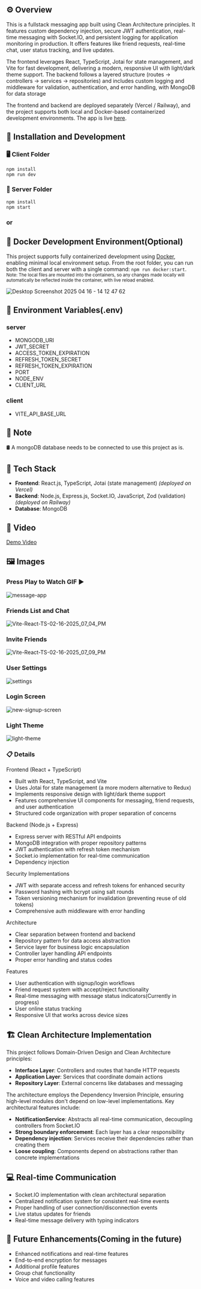 ## ⚙️ Overview 
This is a fullstack messaging app built using Clean Architecture principles. It features custom dependency injection, secure JWT authentication, real-time messaging with Socket.IO, and persistent logging for application monitoring in production. It offers features like friend requests, real-time chat, user status tracking, and live updates.

The frontend leverages React, TypeScript, Jotai for state management, and Vite for fast development, delivering a modern, responsive UI with light/dark theme support. The backend follows a layered structure (routes → controllers → services → repositories) and includes custom logging and middleware for validation, authentication, and error handling, with MongoDB for data storage

The frontend and backend are deployed separately (Vercel / Railway), and the project supports both local and Docker-based containerized development environments. The app is live [here](https://messaging-app-client-ebon.vercel.app/).

## 🚀 Installation and Development

### 🖥️ Client Folder
`npm install`
<br/>`npm run dev`

### 🔧 Server Folder
`npm install`
<br/>`npm start`



### or

## 🐳 Docker Development Environment(Optional)

This project supports fully containerized development using [Docker](https://www.docker.com/get-started/), enabling minimal local environment setup.
From the root folder, you can run both the client and server with a single command: `npm run docker:start`. 
<br/> <sub>Note: The local files are mounted into the containers, so any changes made locally will automatically be reflected inside the container, with live reload enabled.</sub>

![Desktop Screenshot 2025 04 16 - 14 12 47 62](https://github.com/user-attachments/assets/b95ee49a-3734-4cc5-9f89-11491da2835d)


## 🔐 Environment Variables(.env)
### server
- MONGODB_URI
- JWT_SECRET
- ACCESS_TOKEN_EXPIRATION
- REFRESH_TOKEN_SECRET
- REFRESH_TOKEN_EXPIRATION
- PORT
- NODE_ENV
- CLIENT_URL
### client
- VITE_API_BASE_URL

## 📝 Note
🛢️ A mongoDB database needs to be connected to use this project as is.

## 🧰 Tech Stack
- **Frontend**: React.js, TypeScript, Jotai (state management) 
  _(deployed on Vercel)_
- **Backend**: Node.js, Express.js, Socket.IO, JavaScript, Zod (validation)  
  _(deployed on Railway)_
- **Database**: MongoDB

## 🎥 Video
[Demo Video](https://youtu.be/mEsYUYDX8vM)

## 🖼️ Images  
### Press Play to Watch GIF ▶️
![message-app](https://github.com/user-attachments/assets/ef3ad7ee-6e4f-4e0a-ab7f-8f1814b5307c)
### Friends List and Chat
![Vite-React-TS-02-16-2025_07_04_PM](https://github.com/user-attachments/assets/cf701d83-cea5-4475-a957-8f7521141339)
### Invite Friends
![Vite-React-TS-02-16-2025_07_09_PM](https://github.com/user-attachments/assets/be4d376b-47c1-4eae-a6f8-a93b388d7971)
### User Settings
![settings](https://github.com/user-attachments/assets/9c263353-3fb6-4fe3-9830-c72c9a45e15c)
### Login Screen
![new-signup-screen](https://github.com/user-attachments/assets/0e0b44ca-c163-4580-bf0e-ef02276a6b65)
### Light Theme
![light-theme](https://github.com/user-attachments/assets/bf5602fb-b747-4452-9ce5-7b8dafeb8fa7)

### 📋 Details
Frontend (React + TypeScript)
- Built with React, TypeScript, and Vite
- Uses Jotai for state management (a more modern alternative to Redux)
- Implements responsive design with light/dark theme support
- Features comprehensive UI components for messaging, friend requests, and user authentication
- Structured code organization with proper separation of concerns

Backend (Node.js + Express)
- Express server with RESTful API endpoints
- MongoDB integration with proper repository patterns
- JWT authentication with refresh token mechanism
- Socket.io implementation for real-time communication
- Dependency injection

Security Implementations
- JWT with separate access and refresh tokens for enhanced security
- Password hashing with bcrypt using salt rounds
- Token versioning mechanism for invalidation (preventing reuse of old tokens)
- Comprehensive auth middleware with error handling

Architecture
- Clear separation between frontend and backend
- Repository pattern for data access abstraction
- Service layer for business logic encapsulation
- Controller layer handling API endpoints
- Proper error handling and status codes

Features
- User authentication with signup/login workflows
- Friend request system with accept/reject functionality
- Real-time messaging with message status indicators(Currently in progress)
- User online status tracking
- Responsive UI that works across device sizes

## 🏗️ Clean Architecture Implementation
This project follows Domain-Driven Design and Clean Architecture principles:

- **Interface Layer**: Controllers and routes that handle HTTP requests
- **Application Layer**: Services that coordinate domain actions
- **Repository Layer**: External concerns like databases and messaging

The architecture employs the Dependency Inversion Principle, ensuring high-level modules don't depend on low-level implementations. Key architectural features include:

- **NotificationService**: Abstracts all real-time communication, decoupling controllers from Socket.IO
- **Strong boundary enforcement**: Each layer has a clear responsibility
- **Dependency injection**: Services receive their dependencies rather than creating them
- **Loose coupling**: Components depend on abstractions rather than concrete implementations

## 💻 Real-time Communication
- Socket.IO implementation with clean architectural separation
- Centralized notification system for consistent real-time events
- Proper handling of user connection/disconnection events
- Live status updates for friends
- Real-time message delivery with typing indicators

## 🔮 Future Enhancements(Coming in the future)
- Enhanced notifications and real-time features
- End-to-end encryption for messages
- Additional profile features
- Group chat functionality
- Voice and video calling features
